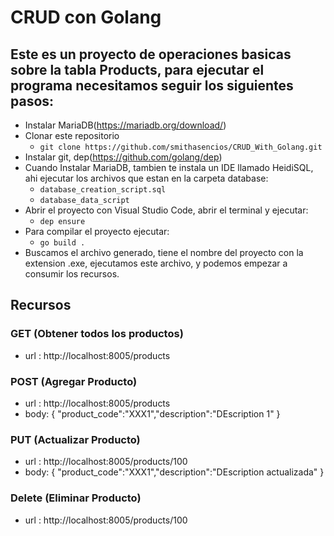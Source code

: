 # CRUD con Golang

## Este es un proyecto de operaciones basicas sobre la tabla Products, para ejecutar el programa necesitamos seguir los siguientes pasos:

- Instalar MariaDB(https://mariadb.org/download/)
- Clonar este repositorio
  - ```git clone https://github.com/smithasencios/CRUD_With_Golang.git```
- Instalar git, dep(https://github.com/golang/dep)
- Cuando Instalar MariaDB, tambien te instala un IDE llamado HeidiSQL, ahi ejecutar los archivos que estan en la carpeta database:
  - ```database_creation_script.sql```
  - ```database_data_script```
- Abrir el proyecto con Visual Studio Code, abrir el terminal y ejecutar:
  - ```dep ensure```
- Para compilar el proyecto ejecutar:
  - ```go build .```
- Buscamos el archivo generado, tiene el nombre del proyecto con la extension .exe, ejecutamos este archivo, y podemos empezar a consumir los recursos.

## Recursos
### GET (Obtener todos los productos)
- url : http://localhost:8005/products
### POST (Agregar Producto)
- url : http://localhost:8005/products
- body: { "product_code":"XXX1","description":"DEscription 1" }
### PUT (Actualizar Producto)
- url : http://localhost:8005/products/100
- body: { "product_code":"XXX1","description":"DEscription actualizada" }
### Delete (Eliminar Producto)
- url : http://localhost:8005/products/100
